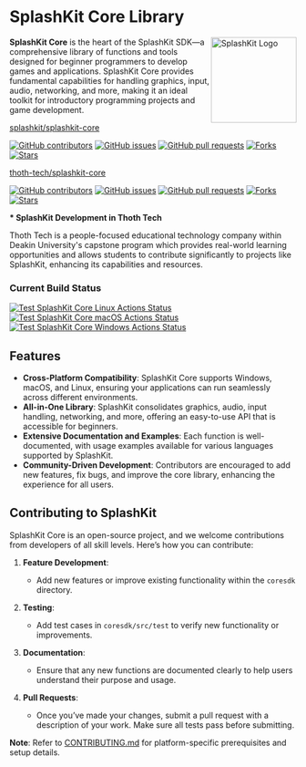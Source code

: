 # SplashKit Core Library

<img width="150px" align="right" src="https://github.com/thoth-tech/.github/blob/main/images/splashkit.png" alt="SplashKit Logo"/>

**SplashKit Core** is the heart of the SplashKit SDK—a comprehensive library of functions and tools designed for beginner programmers to develop games and applications. SplashKit Core provides fundamental capabilities for handling graphics, input, audio, networking, and more, making it an ideal toolkit for introductory programming projects and game development.

[splashkit/splashkit-core](https://github.com/splashkit/splashkit-core)

[![GitHub contributors](https://img.shields.io/github/contributors/splashkit/splashkit-core?label=Contributors&color=F5A623)](https://github.com/splashkit/splashkit-core/graphs/contributors)
[![GitHub issues](https://img.shields.io/github/issues/splashkit/splashkit-core?label=Issues&color=F5A623)](https://github.com/splashkit/splashkit-core/issues)
[![GitHub pull requests](https://img.shields.io/github/issues-pr/splashkit/splashkit-core?label=Pull%20Requests&color=F5A623)](https://github.com/splashkit/splashkit-core/pulls)
[![Forks](https://img.shields.io/github/forks/splashkit/splashkit-core?label=Forks&color=F5A623)](https://github.com/splashkit/splashkit-core/network/members)
[![Stars](https://img.shields.io/github/stars/splashkit/splashkit-core?label=Stars&color=F5A623)](https://github.com/splashkit/splashkit-core/stargazers)

[thoth-tech/splashkit-core](https://github.com/thoth-tech/splashkit-core)

[![GitHub contributors](https://img.shields.io/github/contributors/thoth-tech/splashkit-core?label=Contributors&color=F5A623)](https://github.com/thoth-tech/splashkit-core/graphs/contributors)
[![GitHub issues](https://img.shields.io/github/issues/thoth-tech/splashkit-core?label=Issues&color=F5A623)](https://github.com/thoth-tech/splashkit-core/issues)
[![GitHub pull requests](https://img.shields.io/github/issues-pr/thoth-tech/splashkit-core?label=Pull%20Requests&color=F5A623)](https://github.com/thoth-tech/splashkit-core/pulls)
[![Forks](https://img.shields.io/github/forks/thoth-tech/splashkit-core?label=Forks&color=F5A623)](https://github.com/thoth-tech/splashkit-core/network/members)
[![Stars](https://img.shields.io/github/stars/thoth-tech/splashkit-core?label=Stars&color=F5A623)](https://github.com/thoth-tech/splashkit-core/stargazers)

**\* SplashKit Development in Thoth Tech**

Thoth Tech is a people-focused educational technology company within Deakin University's capstone program which provides real-world learning opportunities and allows students to contribute significantly to projects like SplashKit, enhancing its capabilities and resources.

### Current Build Status

[![Test SplashKit Core Linux Actions Status](https://github.com/splashkit/splashkit-core/workflows/SplashKit%20Core%20Linux/badge.svg)](https://github.com/splashkit/splashkit-core/actions)
[![Test SplashKit Core macOS Actions Status](https://github.com/splashkit/splashkit-core/workflows/SplashKit%20Core%20macOS/badge.svg)](https://github.com/splashkit/splashkit-core/actions)
[![Test SplashKit Core Windows Actions Status](https://github.com/splashkit/splashkit-core/workflows/SplashKit%20Core%20Windows/badge.svg)](https://github.com/splashkit/splashkit-core/actions)

## Features

- **Cross-Platform Compatibility**: SplashKit Core supports Windows, macOS, and Linux, ensuring your applications can run seamlessly across different environments.
- **All-in-One Library**: SplashKit consolidates graphics, audio, input handling, networking, and more, offering an easy-to-use API that is accessible for beginners.
- **Extensive Documentation and Examples**: Each function is well-documented, with usage examples available for various languages supported by SplashKit.
- **Community-Driven Development**: Contributors are encouraged to add new features, fix bugs, and improve the core library, enhancing the experience for all users.

## Contributing to SplashKit

SplashKit Core is an open-source project, and we welcome contributions from developers of all skill levels. Here’s how you can contribute:

1. **Feature Development**:
   - Add new features or improve existing functionality within the `coresdk` directory.

2. **Testing**:
   - Add test cases in `coresdk/src/test` to verify new functionality or improvements.

3. **Documentation**:
   - Ensure that any new functions are documented clearly to help users understand their purpose and usage.

4. **Pull Requests**:
   - Once you’ve made your changes, submit a pull request with a description of your work. Make sure all tests pass before submitting.

**Note**: Refer to [CONTRIBUTING.md](CONTRIBUTING.md) for platform-specific prerequisites and setup details.
